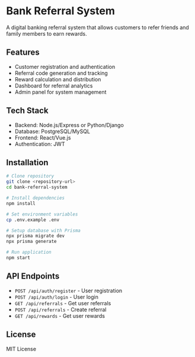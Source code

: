 # Bank Referral System

A digital banking referral system that allows customers to refer friends and family members to earn rewards.

## Features

- Customer registration and authentication
- Referral code generation and tracking
- Reward calculation and distribution
- Dashboard for referral analytics
- Admin panel for system management

## Tech Stack

- Backend: Node.js/Express or Python/Django
- Database: PostgreSQL/MySQL
- Frontend: React/Vue.js
- Authentication: JWT

## Installation

```bash
# Clone repository
git clone <repository-url>
cd bank-referral-system

# Install dependencies
npm install

# Set environment variables
cp .env.example .env

# Setup database with Prisma
npx prisma migrate dev
npx prisma generate

# Run application
npm start
```

## API Endpoints

- `POST /api/auth/register` - User registration
- `POST /api/auth/login` - User login
- `GET /api/referrals` - Get user referrals
- `POST /api/referrals` - Create referral
- `GET /api/rewards` - Get user rewards

## License

MIT License